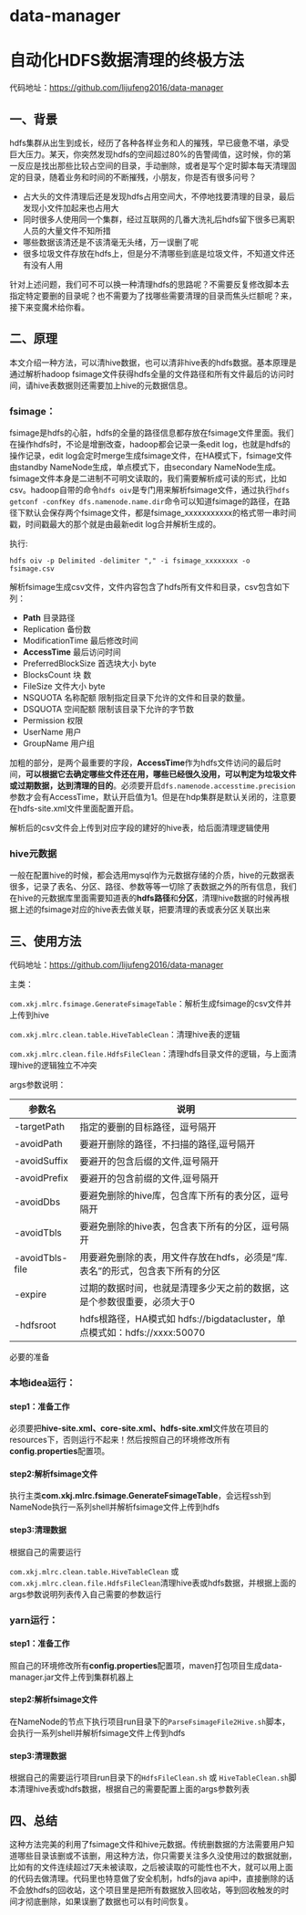 # data-manager
# 自动化HDFS数据清理的终极方法

代码地址：https://github.com/lijufeng2016/data-manager

## 一、背景

hdfs集群从出生到成长，经历了各种各样业务和人的摧残，早已疲惫不堪，承受巨大压力。某天，你突然发现hdfs的空间超过80%的告警阈值，这时候，你的第一反应是找出那些比较占空间的目录，手动删除，或者是写个定时脚本每天清理固定的目录，随着业务和时间的不断摧残，小朋友，你是否有很多问号？

- 占大头的文件清理后还是发现hdfs占用空间大，不停地找要清理的目录，最后发现小文件加起来也占用大
- 同时很多人使用同一个集群，经过互联网的几番大洗礼后hdfs留下很多已离职人员的大量文件不知所措
- 哪些数据该清还是不该清毫无头绪，万一误删了呢
- 很多垃圾文件存放在hdfs上，但是分不清哪些到底是垃圾文件，不知道文件还有没有人用



针对上述问题，我们可不可以换一种清理hdfs的思路呢？不需要反复修改脚本去指定特定要删的目录呢？也不需要为了找哪些需要清理的目录而焦头烂额呢？来，接下来变魔术给你看。

## 二、原理

本文介绍一种方法，可以清hive数据，也可以清非hive表的hdfs数据。基本原理是通过解析hadoop fsimage文件获得hdfs全量的文件路径和所有文件最后的访问时间，请hive表数据则还需要加上hive的元数据信息。

### fsimage：

fsimage是hdfs的心脏，hdfs的全量的路径信息都存放在fsimage文件里面。我们在操作hdfs时，不论是增删改查，hadoop都会记录一条edit log，也就是hdfs的操作记录，edit log会定时merge生成fsimage文件，在HA模式下，fsimage文件由standby NameNode生成，单点模式下，由secondary NameNode生成。fsimage文件本身是二进制不可明文读取的，我们需要解析成可读的形式，比如csv。hadoop自带的命令`hdfs oiv`是专门用来解析fsimage文件，通过执行`hdfs getconf -confKey dfs.namenode.name.dir`命令可以知道fsimage的路径，在路径下默认会保存两个fsimage文件，都是fsimage_xxxxxxxxxxx的格式带一串时间戳，时间戳最大的那个就是由最新edit log合并解析生成的。

执行:

```shell
hdfs oiv -p Delimited -delimiter "," -i fsimage_xxxxxxxx -o fsimage.csv
```

解析fsimage生成csv文件，文件内容包含了hdfs所有文件和目录，csv包含如下列：

-  **Path**  目录路径
-  Replication  备份数
-  ModificationTime  最后修改时间
-  **AccessTime** 最后访问时间
-  PreferredBlockSize   首选块大小 byte
-  BlocksCount  块 数
-  FileSize 文件大小 byte
-  NSQUOTA 名称配额 限制指定目录下允许的文件和目录的数量。
-  DSQUOTA  空间配额 限制该目录下允许的字节数
-  Permission   权限
-  UserName    用户
-  GroupName 用户组

加粗的部分，是两个最重要的字段，**AccessTime**作为hdfs文件访问的最后时间，**可以根据它去确定哪些文件还在用，哪些已经很久没用，可以判定为垃圾文件或过期数据，达到清理的目的**。必须要开启`dfs.namenode.accesstime.precision`参数才会有AccessTime，默认开启值为1。但是在hdp集群是默认关闭的，注意要在hdfs-site.xml文件里面配置开启。

解析后的csv文件会上传到对应字段的建好的hive表，给后面清理逻辑使用

### hive元数据

一般在配置hive的时候，都会选用mysql作为元数据存储的介质，hive的元数据表很多，记录了表名、分区、路径、参数等等一切除了表数据之外的所有信息，我们在hive的元数据库里面需要知道表的**hdfs路径**和**分区**，清理hive数据的时候再根据上述的fsimage对应的hive表去做关联，把要清理的表或表分区关联出来

## 三、使用方法

代码地址：https://github.com/lijufeng2016/data-manager

主类：

`com.xkj.mlrc.fsimage.GenerateFsimageTable`：解析生成fsimage的csv文件并上传到hive

`com.xkj.mlrc.clean.table.HiveTableClean`：清理hive表的逻辑

`com.xkj.mlrc.clean.file.HdfsFileClean`：清理hdfs目录文件的逻辑，与上面清理hive的逻辑独立不冲突

args参数说明：

| 参数名          | 说明                                                         |
| --------------- | ------------------------------------------------------------ |
| -targetPath     | 指定的要删的目标路径，逗号隔开                               |
| -avoidPath      | 要避开删除的路径，不扫描的路径,逗号隔开                      |
| -avoidSuffix    | 要避开的包含后缀的文件,逗号隔开                              |
| -avoidPrefix    | 要避开的包含前缀的文件,逗号隔开                              |
| -avoidDbs       | 要避免删除的hive库，包含库下所有的表分区，逗号隔开           |
| -avoidTbls      | 要避免删除的hive表，包含表下所有的分区，逗号隔开             |
| -avoidTbls-file | 用要避免删除的表，用文件存放在hdfs，必须是“库.表名”的形式，包含表下所有的分区 |
| -expire         | 过期的数据时间，也就是清理多少天之前的数据，这是个参数很重要，必须大于0                                                   |
| -hdfsroot       | hdfs根路径，HA模式如 hdfs://bigdatacluster，单点模式如：hdfs://xxxx:50070 |

必要的准备

### 本地idea运行：

#### step1：准备工作

必须要把**hive-site.xml、core-site.xml、hdfs-site.xml**文件放在项目的resources下，否则运行不起来！然后按照自己的环境修改所有**config.properties**配置项。

#### step2:解析fsimage文件

执行主类**com.xkj.mlrc.fsimage.GenerateFsimageTable**，会远程ssh到NameNode执行一系列shell并解析fsimage文件上传到hdfs

#### step3:清理数据

根据自己的需要运行

`com.xkj.mlrc.clean.table.HiveTableClean`  或 `com.xkj.mlrc.clean.file.HdfsFileClean`清理hive表或hdfs数据，并根据上面的args参数说明列表传入自己需要的参数运行



### yarn运行：

#### step1：准备工作

照自己的环境修改所有**config.properties**配置项，maven打包项目生成data-manager.jar文件上传到集群机器上

#### step2:解析fsimage文件

在NameNode的节点下执行项目run目录下的`ParseFsimageFile2Hive.sh`脚本，会执行一系列shell并解析fsimage文件上传到hdfs

#### step3:清理数据

根据自己的需要运行项目run目录下的`HdfsFileClean.sh`  或 `HiveTableClean.sh`脚本清理hive表或hdfs数据，根据自己的需要配置上面的args参数列表

## 四、总结

这种方法完美的利用了fsimage文件和hive元数据。传统删数据的方法需要用户知道哪些目录该删或不该删，用这种方法，你只需要关注多久没使用过的数据就删，比如有的文件连续超过7天未被读取，之后被读取的可能性也不大，就可以用上面的代码去做清理。代码里也特意做了安全机制，hdfs的java api中，直接删除的话不会放hdfs的回收站，这个项目里是把所有数据放入回收站，等到回收触发的时间才彻底删除，如果误删了数据也可以有时间恢复。
